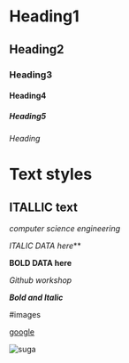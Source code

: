 # Heading1
## Heading2
### Heading3
#### Heading4
##### Heading5
###### Heading

# Text styles

## ITALLIC text

*computer science engineering*

*ITALIC DATA here***

**BOLD DATA here**

*Github workshop*

***Bold and Italic***

#images

[google]("www.google.com")

![suga](https://www.google.com/url?sa=i&url=https%3A%2F%2Fmydramalist.com%2F66371-unforgettable-love%2Fcast&psig=AOvVaw3g-Diby5focOEZeggn3jw9&ust=1638008418478000&source=images&cd=vfe&ved=0CAsQjRxqFwoTCODq04LntfQCFQAAAAAdAAAAABAQ)
